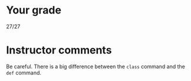 # Your grade

27/27

# Instructor comments

Be careful.  There is a 
big difference between the 
`class` command and the `def`
command.